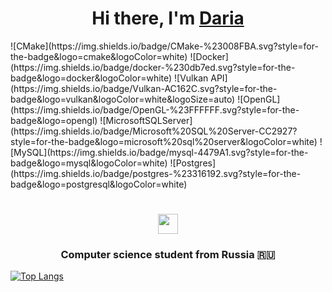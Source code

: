 <h1 align="center">Hi there, I'm <a href="https://daniilshat.ru/" target="_blank">Daria</a></h1>
![CMake](https://img.shields.io/badge/CMake-%23008FBA.svg?style=for-the-badge&logo=cmake&logoColor=white) ![Docker](https://img.shields.io/badge/docker-%230db7ed.svg?style=for-the-badge&logo=docker&logoColor=white) ![Vulkan API](https://img.shields.io/badge/Vulkan-AC162C.svg?style=for-the-badge&logo=vulkan&logoColor=white&logoSize=auto) ![OpenGL](https://img.shields.io/badge/OpenGL-%23FFFFFF.svg?style=for-the-badge&logo=opengl) ![MicrosoftSQLServer](https://img.shields.io/badge/Microsoft%20SQL%20Server-CC2927?style=for-the-badge&logo=microsoft%20sql%20server&logoColor=white) ![MySQL](https://img.shields.io/badge/mysql-4479A1.svg?style=for-the-badge&logo=mysql&logoColor=white) ![Postgres](https://img.shields.io/badge/postgres-%23316192.svg?style=for-the-badge&logo=postgresql&logoColor=white)
<h1 align="center"><img src="https://github.com/blackcater/blackcater/raw/main/images/Hi.gif" height="32"/></h1>
<h3 align="center">Computer science student from Russia 🇷🇺</h3>



[![Top Langs](https://github-readme-stats.vercel.app/api/top-langs/?username=dodosia&layout=compact)](https://github.com/anuraghazra/github-readme-stats)
